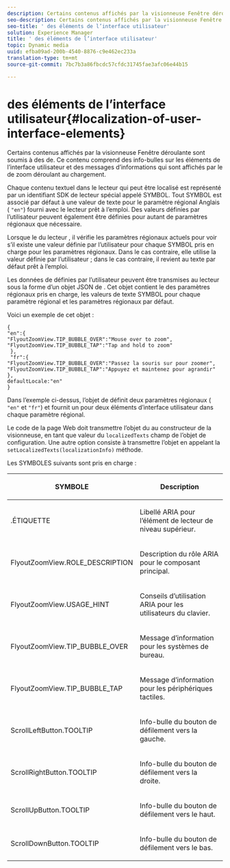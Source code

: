 ```yaml
---
description: Certains contenus affichés par la visionneuse Fenêtre déroulante sont soumis à des  de. Ce contenu comprend des info-bulles sur les éléments de l’interface utilisateur et des messages d’informations qui sont affichés par le de zoom déroulant  au chargement.
seo-description: Certains contenus affichés par la visionneuse Fenêtre déroulante sont soumis à des  de. Ce contenu comprend des info-bulles sur les éléments de l’interface utilisateur et des messages d’informations qui sont affichés par le de zoom déroulant  au chargement.
seo-title: ' des éléments de l’interface utilisateur'
solution: Experience Manager
title: ' des éléments de l’interface utilisateur'
topic: Dynamic media
uuid: efba09ad-200b-4540-8876-c9e462ec233a
translation-type: tm+mt
source-git-commit: 7bc7b3a86fbcdc57cfdc31745fae3afc06e44b15

---
```



#  des éléments de l’interface utilisateur{#localization-of-user-interface-elements}

Certains contenus affichés par la visionneuse Fenêtre déroulante sont soumis à des  de. Ce contenu comprend des info-bulles sur les éléments de l’interface utilisateur et des messages d’informations qui sont affichés par le de zoom déroulant  au chargement.

Chaque contenu textuel dans le lecteur qui peut être localisé est représenté par un identifiant SDK de lecteur spécial appelé SYMBOL. Tout SYMBOL est associé par défaut à une valeur de texte pour le paramètre régional Anglais ( `"en"`) fourni avec le lecteur prêt à l’emploi. Des valeurs définies par l’utilisateur peuvent également être définies pour autant de paramètres régionaux que nécessaire.

Lorsque le du lecteur , il vérifie les paramètres régionaux actuels pour voir s’il existe une valeur définie par l’utilisateur pour chaque SYMBOL pris en charge pour les paramètres régionaux. Dans le cas contraire, elle utilise la valeur définie par l’utilisateur ; dans le cas contraire, il revient au texte par défaut prêt à l’emploi.

Les données de  définies par l’utilisateur peuvent être transmises au lecteur sous la forme d’un objet JSON de . Cet objet contient le  des paramètres régionaux pris en charge, les valeurs de texte SYMBOL pour chaque paramètre régional et les paramètres régionaux par défaut.

Voici un exemple de cet objet  :

```
{ 
"en":{ 
"FlyoutZoomView.TIP_BUBBLE_OVER":"Mouse over to zoom", 
"FlyoutZoomView.TIP_BUBBLE_TAP":"Tap and hold to zoom" 
 }, 
 "fr":{ 
"FlyoutZoomView.TIP_BUBBLE_OVER":"Passez la souris sur pour zoomer", 
"FlyoutZoomView.TIP_BUBBLE_TAP":"Appuyez et maintenez pour agrandir" 
}, 
defaultLocale:"en" 
}
```

Dans l’exemple ci-dessus, l’objet  de définit deux paramètres régionaux ( `"en"` et `"fr"`) et fournit un  pour deux éléments d’interface utilisateur dans chaque paramètre régional.

Le code de la page Web doit transmettre l’objet  du au constructeur de la visionneuse, en tant que valeur du `localizedTexts` champ de l’objet de configuration. Une autre option consiste à transmettre l’objet  en appelant la `setLocalizedTexts(localizationInfo)` méthode.

Les SYMBOLES suivants sont pris en charge :

<table id="table_58C40353B7244335872350C98DF2CFB3"> 
 <thead> 
  <tr> 
   <th colname="col1" class="entry"> <p>SYMBOLE </p> </th> 
   <th colname="col2" class="entry"> <p>Description </p> </th> 
  </tr> 
 </thead>
 <tbody> 
  <tr> 
   <td colname="col1"> <p> <span class="codeph"> .ÉTIQUETTE </span> </p> </td> 
   <td colname="col2"> <p>Libellé ARIA pour l’élément de lecteur de niveau supérieur. </p> </td> 
  </tr> 
  <tr> 
   <td colname="col1"> <p> <span class="codeph"> FlyoutZoomView.ROLE_DESCRIPTION </span> </p> </td> 
   <td colname="col2"> <p>Description du rôle ARIA pour le composant  principal. </p> </td> 
  </tr> 
  <tr> 
   <td colname="col1"> <p> <span class="codeph"> FlyoutZoomView.USAGE_HINT </span> </p> </td> 
   <td colname="col2"> <p>Conseils d’utilisation ARIA pour les utilisateurs du clavier. </p> </td> 
  </tr> 
  <tr> 
   <td colname="col1"> <p> <span class="codeph"> FlyoutZoomView.TIP_BUBBLE_OVER </span> </p> </td> 
   <td colname="col2"> <p>Message d’information pour les systèmes de bureau. </p> </td> 
  </tr> 
  <tr> 
   <td colname="col1"> <p> <span class="codeph"> FlyoutZoomView.TIP_BUBBLE_TAP </span> </p> </td> 
   <td colname="col2"> <p>Message d’information pour les périphériques tactiles. </p> </td> 
  </tr> 
  <tr> 
   <td colname="col1"> <p> <span class="codeph"> ScrollLeftButton.TOOLTIP </span> </p> </td> 
   <td colname="col2"> <p>Info-bulle du bouton de défilement vers la gauche. </p> </td> 
  </tr> 
  <tr> 
   <td colname="col1"> <p> <span class="codeph"> ScrollRightButton.TOOLTIP </span> </p> </td> 
   <td colname="col2"> <p>Info-bulle du bouton de défilement vers la droite. </p> </td> 
  </tr> 
  <tr> 
   <td colname="col1"> <p> <span class="codeph"> ScrollUpButton.TOOLTIP </span> </p> </td> 
   <td colname="col2"> <p>Info-bulle du bouton de défilement vers le haut. </p> </td> 
  </tr> 
  <tr> 
   <td colname="col1"> <p> <span class="codeph"> ScrollDownButton.TOOLTIP </span> </p> </td> 
   <td colname="col2"> <p>Info-bulle du bouton de défilement vers le bas. </p> </td> 
  </tr> 
 </tbody> 
</table>

